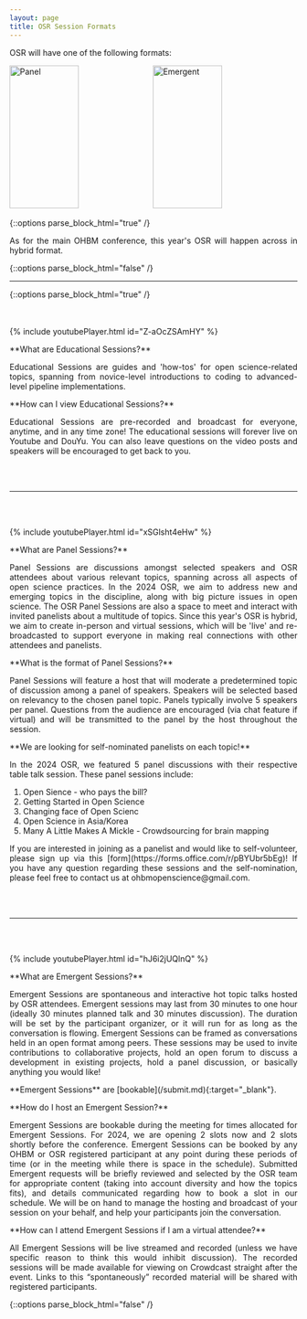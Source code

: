```yaml
---
layout: page
title: OSR Session Formats
---
```


OSR will have one of the following formats:

<div class="column">
    <!-- <a href="#educational"><img src="../img/educational_geg.svg" height="250" style="width:32%" alt="OSR-Ed"></a> -->
    <a href="#panel"><img src="../img/panel_geg.svg" height="250" style="width:49%" alt="Panel"></a>
    <a href="#emergent"><img src="../img/emergent_geg.svg" height="250" style="width:49%" alt="Emergent"></a>
</div>

{::options parse_block_html="true" /}
<p align="justify">
As for the main OHBM conference, this year's OSR will happen across in hybrid format.
</p>
{::options parse_block_html="false" /}

---

{::options parse_block_html="true" /}

<div id='educational'></div>
<br/>
<br/>
{% include youtubePlayer.html id="Z-aOcZSAmHY" %}
<p align="justify">**What are Educational Sessions?**</p>

<p align="justify">Educational Sessions are guides and 'how-tos' for open science-related topics, spanning from novice-level introductions to coding to advanced-level pipeline implementations.</p>

<p align="justify">**How can I view Educational Sessions?**</p>
<p align="justify"> Educational Sessions are pre-recorded and broadcast for everyone, anytime, and in any time zone! The educational sessions will forever live on Youtube and DouYu. You can also leave questions on the video posts and speakers will be encouraged to get back to you.</p>

<br/>
<br/>

---

<div id='panel'></div>
<br/>
<br/>

{% include youtubePlayer.html id="xSGlsht4eHw" %}
<p align="justify">**What are Panel Sessions?**</p>
<p align="justify"> Panel Sessions are discussions amongst selected speakers and OSR attendees about various relevant topics, spanning across all aspects of open science practices.
In the 2024 OSR, we aim to address new and emerging topics in the discipline, along with big picture issues in open science. The OSR Panel Sessions are also a space to meet and interact with invited panelists about a multitude of topics. Since this year's OSR is hybrid, we aim to create in-person and virtual sessions, which will be 'live' and re-broadcasted to support everyone in making real connections with other attendees and panelists.</p>

<p align="justify">**What is the format of Panel Sessions?**</p>
<p align="justify">Panel Sessions will feature a host that will moderate a predetermined topic of discussion among a panel of speakers.
Speakers will be selected based on relevancy to the chosen panel topic. Panels typically involve 5 speakers per panel.
Questions from the audience are encouraged (via chat feature if virtual) and will be transmitted to the panel by the host throughout the session.</p>

<p align="justify">**We are looking for self-nominated panelists on each topic!**</p>
<p align="justify"> In the 2024 OSR, we featured 5 panel discussions with their respective table talk session. These panel sessions include:</p>
<ol>
  <li>Open Sience - who pays the bill?</li>
  <li>Getting Started in Open Science</li>
  <li>Changing face of Open Scienc</li>
  <li>Open Science in Asia/Korea</li>
  <li>Many A Little Makes A Mickle - Crowdsourcing for brain mapping</li>
</ol>
<p align="justify"> If you are interested in joining as a panelist and would like to self-volunteer, please sign up via this [form](https://forms.office.com/r/pBYUbr5bEg)! If you have any question regarding these sessions and the self-nomination, please feel free to contact us at ohbmopenscience@gmail.com.</p>

<br/>
<br/>

---

<div id='emergent'></div>
<br/>
<br/>

{% include youtubePlayer.html id="hJ6i2jUQlnQ" %}
<p align="justify">**What are Emergent Sessions?**</p>
<p align="justify"> Emergent Sessions are spontaneous and interactive hot topic talks hosted by OSR attendees. Emergent sessions may last from 30 minutes to one hour (ideally 30 minutes planned talk and 30 minutes discussion). The duration will be set by the participant organizer, or it will run for as long as the conversation is flowing. Emergent Sessions can be framed as conversations held in an open format among peers. These sessions may be used to invite contributions to collaborative projects, hold an open forum to discuss a development in existing projects, hold a panel discussion, or basically anything you would like!</p>

<p align="justify">**Emergent Sessions** are [bookable](/submit.md){:target="_blank"}.</p>

<p align="justify">**How do I host an Emergent Session?**</p>
<p align="justify"> Emergent Sessions are bookable during the meeting for times allocated for Emergent Sessions.
For 2024, we are opening 2 slots now and 2 slots shortly before the conference.
Emergent Sessions can be booked by any OHBM or OSR registered participant at any point during these periods of time (or in the meeting while there is space in the schedule).
Submitted Emergent requests will be briefly reviewed and selected by the OSR team for appropriate content (taking into account diversity and how the topics fits), and details communicated regarding how to book a slot in our schedule. We will be on hand to manage the hosting and broadcast of your session on your behalf, and help your participants join the conversation.</p>

<p align="justify">**How can I attend Emergent Sessions if I am a virtual attendee?**</p>
<p align="justify"> All Emergent Sessions will be live streamed and recorded (unless we have specific reason to think this would inhibit discussion). The recorded sessions will be made available for viewing on Crowdcast straight after the event. Links to this “spontaneously” recorded material will be shared with registered participants.</p>


<!-- <p align="justify">**Examples of Emergent Sessions:**</p> -->


{::options parse_block_html="false" /}
